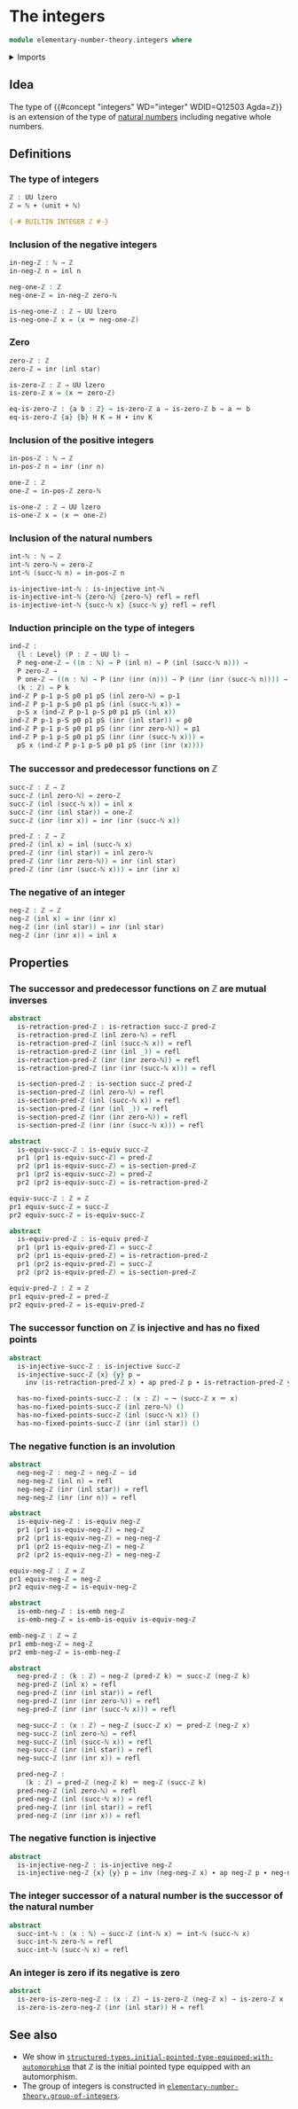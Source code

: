 # The integers

```agda
module elementary-number-theory.integers where
```

<details><summary>Imports</summary>

```agda
open import elementary-number-theory.natural-numbers

open import foundation.action-on-identifications-functions
open import foundation.dependent-pair-types
open import foundation.unit-type
open import foundation.universe-levels

open import foundation-core.coproduct-types
open import foundation-core.embeddings
open import foundation-core.empty-types
open import foundation-core.equivalences
open import foundation-core.function-types
open import foundation-core.homotopies
open import foundation-core.identity-types
open import foundation-core.injective-maps
open import foundation-core.negation
open import foundation-core.propositions
open import foundation-core.retractions
open import foundation-core.sections
open import foundation-core.sets
```

</details>

## Idea

The type of {{#concept "integers" WD="integer" WDID=Q12503 Agda=ℤ}} is an
extension of the type of
[natural numbers](elementary-number-theory.natural-numbers.md) including
negative whole numbers.

## Definitions

### The type of integers

```agda
ℤ : UU lzero
ℤ = ℕ + (unit + ℕ)

{-# BUILTIN INTEGER ℤ #-}
```

### Inclusion of the negative integers

```agda
in-neg-ℤ : ℕ → ℤ
in-neg-ℤ n = inl n

neg-one-ℤ : ℤ
neg-one-ℤ = in-neg-ℤ zero-ℕ

is-neg-one-ℤ : ℤ → UU lzero
is-neg-one-ℤ x = (x ＝ neg-one-ℤ)
```

### Zero

```agda
zero-ℤ : ℤ
zero-ℤ = inr (inl star)

is-zero-ℤ : ℤ → UU lzero
is-zero-ℤ x = (x ＝ zero-ℤ)

eq-is-zero-ℤ : {a b : ℤ} → is-zero-ℤ a → is-zero-ℤ b → a ＝ b
eq-is-zero-ℤ {a} {b} H K = H ∙ inv K
```

### Inclusion of the positive integers

```agda
in-pos-ℤ : ℕ → ℤ
in-pos-ℤ n = inr (inr n)

one-ℤ : ℤ
one-ℤ = in-pos-ℤ zero-ℕ

is-one-ℤ : ℤ → UU lzero
is-one-ℤ x = (x ＝ one-ℤ)
```

### Inclusion of the natural numbers

```agda
int-ℕ : ℕ → ℤ
int-ℕ zero-ℕ = zero-ℤ
int-ℕ (succ-ℕ n) = in-pos-ℤ n

is-injective-int-ℕ : is-injective int-ℕ
is-injective-int-ℕ {zero-ℕ} {zero-ℕ} refl = refl
is-injective-int-ℕ {succ-ℕ x} {succ-ℕ y} refl = refl
```

### Induction principle on the type of integers

```agda
ind-ℤ :
  {l : Level} (P : ℤ → UU l) →
  P neg-one-ℤ → ((n : ℕ) → P (inl n) → P (inl (succ-ℕ n))) →
  P zero-ℤ →
  P one-ℤ → ((n : ℕ) → P (inr (inr (n))) → P (inr (inr (succ-ℕ n)))) →
  (k : ℤ) → P k
ind-ℤ P p-1 p-S p0 p1 pS (inl zero-ℕ) = p-1
ind-ℤ P p-1 p-S p0 p1 pS (inl (succ-ℕ x)) =
  p-S x (ind-ℤ P p-1 p-S p0 p1 pS (inl x))
ind-ℤ P p-1 p-S p0 p1 pS (inr (inl star)) = p0
ind-ℤ P p-1 p-S p0 p1 pS (inr (inr zero-ℕ)) = p1
ind-ℤ P p-1 p-S p0 p1 pS (inr (inr (succ-ℕ x))) =
  pS x (ind-ℤ P p-1 p-S p0 p1 pS (inr (inr (x))))
```

### The successor and predecessor functions on ℤ

```agda
succ-ℤ : ℤ → ℤ
succ-ℤ (inl zero-ℕ) = zero-ℤ
succ-ℤ (inl (succ-ℕ x)) = inl x
succ-ℤ (inr (inl star)) = one-ℤ
succ-ℤ (inr (inr x)) = inr (inr (succ-ℕ x))

pred-ℤ : ℤ → ℤ
pred-ℤ (inl x) = inl (succ-ℕ x)
pred-ℤ (inr (inl star)) = inl zero-ℕ
pred-ℤ (inr (inr zero-ℕ)) = inr (inl star)
pred-ℤ (inr (inr (succ-ℕ x))) = inr (inr x)
```

### The negative of an integer

```agda
neg-ℤ : ℤ → ℤ
neg-ℤ (inl x) = inr (inr x)
neg-ℤ (inr (inl star)) = inr (inl star)
neg-ℤ (inr (inr x)) = inl x
```

## Properties

### The successor and predecessor functions on ℤ are mutual inverses

```agda
abstract
  is-retraction-pred-ℤ : is-retraction succ-ℤ pred-ℤ
  is-retraction-pred-ℤ (inl zero-ℕ) = refl
  is-retraction-pred-ℤ (inl (succ-ℕ x)) = refl
  is-retraction-pred-ℤ (inr (inl _)) = refl
  is-retraction-pred-ℤ (inr (inr zero-ℕ)) = refl
  is-retraction-pred-ℤ (inr (inr (succ-ℕ x))) = refl

  is-section-pred-ℤ : is-section succ-ℤ pred-ℤ
  is-section-pred-ℤ (inl zero-ℕ) = refl
  is-section-pred-ℤ (inl (succ-ℕ x)) = refl
  is-section-pred-ℤ (inr (inl _)) = refl
  is-section-pred-ℤ (inr (inr zero-ℕ)) = refl
  is-section-pred-ℤ (inr (inr (succ-ℕ x))) = refl

abstract
  is-equiv-succ-ℤ : is-equiv succ-ℤ
  pr1 (pr1 is-equiv-succ-ℤ) = pred-ℤ
  pr2 (pr1 is-equiv-succ-ℤ) = is-section-pred-ℤ
  pr1 (pr2 is-equiv-succ-ℤ) = pred-ℤ
  pr2 (pr2 is-equiv-succ-ℤ) = is-retraction-pred-ℤ

equiv-succ-ℤ : ℤ ≃ ℤ
pr1 equiv-succ-ℤ = succ-ℤ
pr2 equiv-succ-ℤ = is-equiv-succ-ℤ

abstract
  is-equiv-pred-ℤ : is-equiv pred-ℤ
  pr1 (pr1 is-equiv-pred-ℤ) = succ-ℤ
  pr2 (pr1 is-equiv-pred-ℤ) = is-retraction-pred-ℤ
  pr1 (pr2 is-equiv-pred-ℤ) = succ-ℤ
  pr2 (pr2 is-equiv-pred-ℤ) = is-section-pred-ℤ

equiv-pred-ℤ : ℤ ≃ ℤ
pr1 equiv-pred-ℤ = pred-ℤ
pr2 equiv-pred-ℤ = is-equiv-pred-ℤ
```

### The successor function on ℤ is injective and has no fixed points

```agda
abstract
  is-injective-succ-ℤ : is-injective succ-ℤ
  is-injective-succ-ℤ {x} {y} p =
    inv (is-retraction-pred-ℤ x) ∙ ap pred-ℤ p ∙ is-retraction-pred-ℤ y

  has-no-fixed-points-succ-ℤ : (x : ℤ) → ¬ (succ-ℤ x ＝ x)
  has-no-fixed-points-succ-ℤ (inl zero-ℕ) ()
  has-no-fixed-points-succ-ℤ (inl (succ-ℕ x)) ()
  has-no-fixed-points-succ-ℤ (inr (inl star)) ()
```

### The negative function is an involution

```agda
abstract
  neg-neg-ℤ : neg-ℤ ∘ neg-ℤ ~ id
  neg-neg-ℤ (inl n) = refl
  neg-neg-ℤ (inr (inl star)) = refl
  neg-neg-ℤ (inr (inr n)) = refl

abstract
  is-equiv-neg-ℤ : is-equiv neg-ℤ
  pr1 (pr1 is-equiv-neg-ℤ) = neg-ℤ
  pr2 (pr1 is-equiv-neg-ℤ) = neg-neg-ℤ
  pr1 (pr2 is-equiv-neg-ℤ) = neg-ℤ
  pr2 (pr2 is-equiv-neg-ℤ) = neg-neg-ℤ

equiv-neg-ℤ : ℤ ≃ ℤ
pr1 equiv-neg-ℤ = neg-ℤ
pr2 equiv-neg-ℤ = is-equiv-neg-ℤ

abstract
  is-emb-neg-ℤ : is-emb neg-ℤ
  is-emb-neg-ℤ = is-emb-is-equiv is-equiv-neg-ℤ

emb-neg-ℤ : ℤ ↪ ℤ
pr1 emb-neg-ℤ = neg-ℤ
pr2 emb-neg-ℤ = is-emb-neg-ℤ

abstract
  neg-pred-ℤ : (k : ℤ) → neg-ℤ (pred-ℤ k) ＝ succ-ℤ (neg-ℤ k)
  neg-pred-ℤ (inl x) = refl
  neg-pred-ℤ (inr (inl star)) = refl
  neg-pred-ℤ (inr (inr zero-ℕ)) = refl
  neg-pred-ℤ (inr (inr (succ-ℕ x))) = refl

  neg-succ-ℤ : (x : ℤ) → neg-ℤ (succ-ℤ x) ＝ pred-ℤ (neg-ℤ x)
  neg-succ-ℤ (inl zero-ℕ) = refl
  neg-succ-ℤ (inl (succ-ℕ x)) = refl
  neg-succ-ℤ (inr (inl star)) = refl
  neg-succ-ℤ (inr (inr x)) = refl

  pred-neg-ℤ :
    (k : ℤ) → pred-ℤ (neg-ℤ k) ＝ neg-ℤ (succ-ℤ k)
  pred-neg-ℤ (inl zero-ℕ) = refl
  pred-neg-ℤ (inl (succ-ℕ x)) = refl
  pred-neg-ℤ (inr (inl star)) = refl
  pred-neg-ℤ (inr (inr x)) = refl
```

### The negative function is injective

```agda
abstract
  is-injective-neg-ℤ : is-injective neg-ℤ
  is-injective-neg-ℤ {x} {y} p = inv (neg-neg-ℤ x) ∙ ap neg-ℤ p ∙ neg-neg-ℤ y
```

### The integer successor of a natural number is the successor of the natural number

```agda
abstract
  succ-int-ℕ : (x : ℕ) → succ-ℤ (int-ℕ x) ＝ int-ℕ (succ-ℕ x)
  succ-int-ℕ zero-ℕ = refl
  succ-int-ℕ (succ-ℕ x) = refl
```

### An integer is zero if its negative is zero

```agda
abstract
  is-zero-is-zero-neg-ℤ : (x : ℤ) → is-zero-ℤ (neg-ℤ x) → is-zero-ℤ x
  is-zero-is-zero-neg-ℤ (inr (inl star)) H = refl
```

## See also

- We show in
  [`structured-types.initial-pointed-type-equipped-with-automorphism`](structured-types.initial-pointed-type-equipped-with-automorphism.md)
  that ℤ is the initial pointed type equipped with an automorphism.
- The group of integers is constructed in
  [`elementary-number-theory.group-of-integers`](elementary-number-theory.group-of-integers.md).
